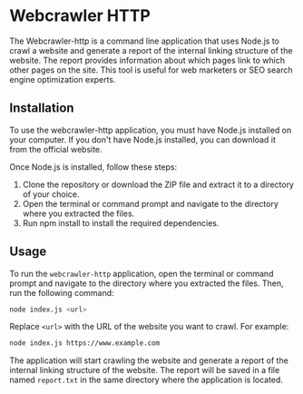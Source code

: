 # Webcrawler HTTP

The Webcrawler-http is a command line application that uses Node.js to crawl a website and generate a report of the internal linking structure of the website. The report provides information about which pages link to which other pages on the site. This tool is useful for web marketers or SEO search engine optimization experts.

## Installation
To use the webcrawler-http application, you must have Node.js installed on your computer. If you don't have Node.js installed, you can download it from the official website.

Once Node.js is installed, follow these steps:

1. Clone the repository or download the ZIP file and extract it to a directory of your choice.
2. Open the terminal or command prompt and navigate to the directory where you extracted the files.
3. Run npm install to install the required dependencies.

## Usage
To run the `webcrawler-http` application, open the terminal or command prompt and navigate to the directory where you extracted the files. Then, run the following command:

```bash
node index.js <url>
```

Replace `<url>` with the URL of the website you want to crawl. For example:

```bash
node index.js https://www.example.com
```

The application will start crawling the website and generate a report of the internal linking structure of the website. The report will be saved in a file named `report.txt` in the same directory where the application is located.